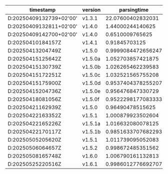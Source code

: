 
|timestamp|version|parsingtime|
|-----------|---------|--------------|
|D:20250409132739+02'00'|v1.3.1|22.07600402832031|
|D:20250409132811+02'00'|v1.4.0|1.44000244140625|
|D:20250409142700+02'00'|v1.4.0|0.6510009765625|
|D:20250410184157Z|v1.4.1|0.91845703125|
|D:20250413204749Z|v1.5.0|0.9999084472656247|
|D:20250415125642Z|v1.5.0a|1.052703857421875|
|D:20250415130739Z|v1.5.0b|1.026265462239583|
|D:20250415172251Z|v1.5.0c|1.032521565755208|
|D:20250415175900Z|v1.5.0d|0.9537404378255207|
|D:20250415204736Z|v1.5.0e|0.956476847330729|
|D:20250418081056Z|v1.5.0f|0.9522298177083333|
|D:20250421162939Z|v1.5.0|0.96490478515625|
|D:20250422163352Z|v1.5.1|1.000879923502604|
|D:20250422165226Z|v1.5.1a|1.016632080078125|
|D:20250422170117Z|v1.5.1b|0.9851633707682293|
|D:20250505205620Z|v1.5.1|1.011739095052083|
|D:20250506064657Z|v1.5.2|0.998672485351562|
|D:20250508165748Z|v1.6.0|1.006790161132813|
|D:20250525220516Z|v1.6.1|0.9986012776692707|
